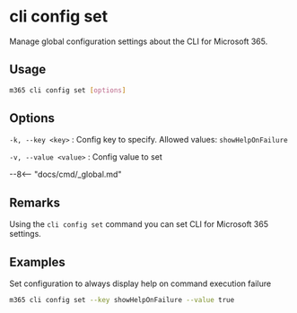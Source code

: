 # cli config set

Manage global configuration settings about the CLI for Microsoft 365.

## Usage

```sh
m365 cli config set [options]
```

## Options

`-k, --key <key>`
: Config key to specify. Allowed values: `showHelpOnFailure`

`-v, --value <value>`
: Config value to set

--8<-- "docs/cmd/_global.md"

## Remarks

Using the `cli config set` command you can set CLI for Microsoft 365 settings.

## Examples

Set configuration to always display help on command execution failure

```sh
m365 cli config set --key showHelpOnFailure --value true
```
